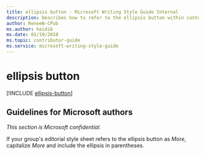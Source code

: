 ```yaml
---
title: ellipsis button - Microsoft Writing Style Guide Internal
description: Describes how to refer to the ellipsis button within content and provides a graphic and description of the ellipsis button.
author: ReneeW-CPub
ms.author: heidib
ms.date: 01/19/2018
ms.topic: contributor-guide
ms.service: microsoft-writing-style-guide
---
```


# ellipsis button

[!INCLUDE [ellipsis-button](~/../includes/ellipsis-button.md)]

## Guidelines for Microsoft authors

*This section is Microsoft confidential.*

If your group's editorial style sheet refers to the ellipsis button as *More*, capitalize *More* and include the ellipsis in parentheses.
